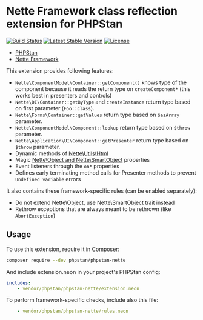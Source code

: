 # Nette Framework class reflection extension for PHPStan

[![Build Status](https://travis-ci.org/phpstan/phpstan-nette.svg)](https://travis-ci.org/phpstan/phpstan-nette)
[![Latest Stable Version](https://poser.pugx.org/phpstan/phpstan-nette/v/stable)](https://packagist.org/packages/phpstan/phpstan-nette)
[![License](https://poser.pugx.org/phpstan/phpstan-nette/license)](https://packagist.org/packages/phpstan/phpstan-nette)

* [PHPStan](https://github.com/phpstan/phpstan)
* [Nette Framework](https://nette.org/)

This extension provides following features:

* `Nette\ComponentModel\Container::getComponent()` knows type of the component because it reads the return type on `createComponent*` (this works best in presenters and controls)
* `Nette\DI\Container::getByType` and `createInstance` return type based on first parameter (`Foo::class`).
* `Nette\Forms\Container::getValues` return type based on `$asArray` parameter.
* `Nette\ComponentModel\Component::lookup` return type based on `$throw` parameter.
* `Nette\Application\UI\Component::getPresenter` return type based on `$throw` parameter.
* Dynamic methods of [Nette\Utils\Html](https://doc.nette.org/en/2.4/html-elements)
* Magic [Nette\Object and Nette\SmartObject](https://doc.nette.org/en/2.4/php-language-enhancements) properties
* Event listeners through the `on*` properties
* Defines early terminating method calls for Presenter methods to prevent `Undefined variable` errors

It also contains these framework-specific rules (can be enabled separately):

* Do not extend Nette\Object, use Nette\SmartObject trait instead
* Rethrow exceptions that are always meant to be rethrown (like `AbortException`)

## Usage

To use this extension, require it in [Composer](https://getcomposer.org/):

```bash
composer require --dev phpstan/phpstan-nette
```

And include extension.neon in your project's PHPStan config:

```yaml
includes:
    - vendor/phpstan/phpstan-nette/extension.neon
```

To perform framework-specific checks, include also this file:

```yaml
    - vendor/phpstan/phpstan-nette/rules.neon
```
